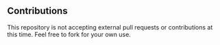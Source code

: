 ## Contributions
This repository is not accepting external pull requests or contributions at this time. Feel free to fork for your own use.